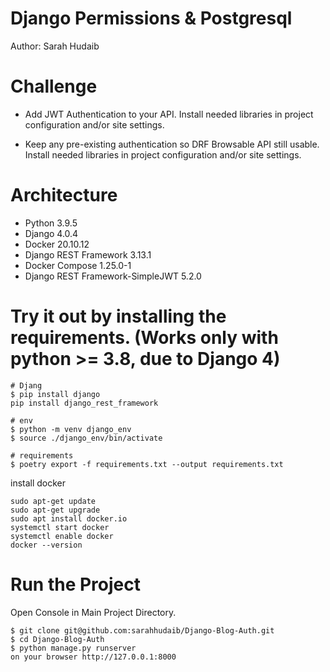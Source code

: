 # Django Permissions & Postgresql
Author: Sarah Hudaib

# Challenge
- Add JWT Authentication to your API.
Install needed libraries in project configuration and/or site settings.

- Keep any pre-existing authentication so DRF Browsable API still usable.
Install needed libraries in project configuration and/or site settings.

# Architecture
- Python 3.9.5 
- Django 4.0.4
- Docker 20.10.12
- Django REST Framework 3.13.1
- Docker Compose 1.25.0-1
- Django REST Framework-SimpleJWT 5.2.0


# Try it out by installing the requirements. (Works only with python >= 3.8, due to Django 4)
```
# Djang
$ pip install django
pip install django_rest_framework

# env
$ python -m venv django_env
$ source ./django_env/bin/activate

# requirements
$ poetry export -f requirements.txt --output requirements.txt

```
install docker
```
sudo apt-get update
sudo apt-get upgrade
sudo apt install docker.io
systemctl start docker
systemctl enable docker
docker --version
```

# Run the Project
Open Console in Main Project Directory.

```
$ git clone git@github.com:sarahhudaib/Django-Blog-Auth.git
$ cd Django-Blog-Auth
$ python manage.py runserver
on your browser http://127.0.0.1:8000
```




